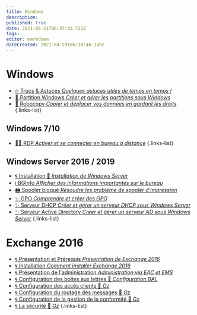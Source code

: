 ```yaml
---
title: Windows
description: 
published: true
date: 2021-05-21T06:37:33.721Z
tags: 
editor: markdown
dateCreated: 2021-04-29T06:38:46.149Z
---
```


# Windows
- [🔥 Trucs & Astuces *Quelques astuces utiles de temps en temps !*](/Windows/Commandes)
- [💽 Partition Windows *Créer et gérer les partitions sous Windows*](/Windows/Partitions)
- [🤖 Robocopy *Copier et déplacer vos données en gardant les droits*](/Windows/Robocopy)
{.links-list}
## Windows 7/10
- [👨‍💻 RDP *Activer et se connecter en bureau à distance*](/Windows/RDP)
{.links-list}

## Windows Server 2016 / 2019
- [🌀 Installation 🚧 *Installation de Windows Server*](/Windows-Server/Installation)
- [ℹ️ BGInfo *Afficher des informations importantes sur le bureau*](/Windows-Server/BGInfo)
- [🖨️ Spooler bloqué *Résoudre les problème de spooler d'impression*](/Windows-Server/Spooler)
- [✨ GPO *Comprendre et créer des GPO*](/Windows-Server/GPO)
- [✨ Serveur DHCP *Créer et gérer un serveur DHCP sous Windows Server*](/Windows-Server/DHCP)
- [✨ Serveur Active Directory *Créer et gérer un serveur AD sous Windows Server*](/Windows-Server/Active-Directory)
{.links-list}

# Exchange 2016
- [🌀 Présentation et Prérequis *Présentation de Exchange 2016*](/Exchange-2016/Présentation)
- [🌀 Installation *Comment installer Exchange 2016*](/Exchange-2016/Installation)
- [🌀 Présentation de l'administration *Administration via EAC et EMS*](/Exchange-2016/Présentation-administration)
- [🌀 Configuration des boîtes aux lettres 🚧 *Configuration BAL*](/Exchange-2016/Configuration-Boites-aux-lettres)
- [🌀 Configuration des accès clients 🚧 *Gz*](/Exchange-2016/Configuration-Acces-Clients)
- [🌀 Configuration du routage des messages 🚧 *Gz*](/Exchange-2016/Configuration-Routage-Messages)
- [🌀 Configuration de la gestion de la conformité 🚧 *Gz*](/Exchange-2016/Configuration-Gestion-Conformité)
- [🌀 La sécurité 🚧 *Gz*](/Exchange-2016/Sécurité)
{.links-list}
